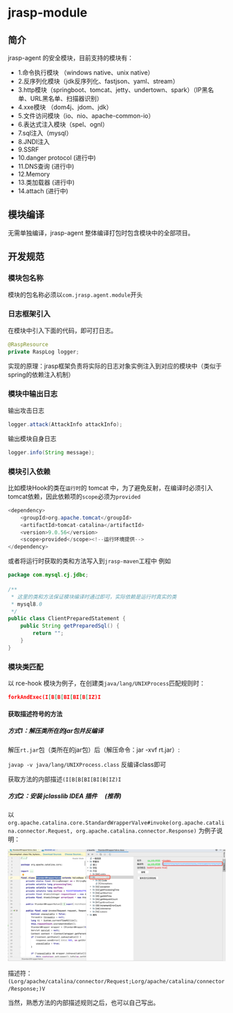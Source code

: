 # jrasp-module

## 简介

jrasp-agent 的安全模块，目前支持的模块有： 

- 1.命令执行模块 （windows native、unix native）
- 2.反序列化模块（jdk反序列化、fastjson、yaml、stream）
- 3.http模块（springboot、tomcat、jetty、undertown、spark）（IP黑名单、URL黑名单、扫描器识别）
- 4.xxe模块 （dom4j、jdom、jdk）
- 5.文件访问模块（io、nio、apache-common-io）
- 6.表达式注入模块（spel、ognl）
- 7.sql注入（mysql）
- 8.JNDI注入
- 9.SSRF 
- 10.danger protocol  (进行中)
- 11.DNS查询  (进行中)
- 12.Memory
- 13.类加载器 (进行中)
- 14.attach (进行中)

## 模块编译

无需单独编译，jrasp-agent 整体编译打包时包含模块中的全部项目。

## 开发规范


### 模块包名称

模块的包名称必须以`com.jrasp.agent.module`开头


### 日志框架引入

在模块中引入下面的代码，即可打日志。

```java
@RaspResource
private RaspLog logger;
```

实现的原理：jrasp框架负责将实际的日志对象实例注入到对应的模块中（类似于spring的依赖注入机制）

### 模块中输出日志

输出攻击日志

```java
logger.attack(AttackInfo attackInfo);
```

输出模块自身日志

```java
logger.info(String message);
```

### 模块引入依赖

比如模块Hook的类在`运行时`的 tomcat 中，为了避免反射，在编译时必须引入tomcat依赖，因此依赖项的`scope`必须为`provided`

```java
<dependency>
    <groupId>org.apache.tomcat</groupId>
    <artifactId>tomcat-catalina</artifactId>
    <version>9.0.56</version>
    <scope>provided</scope><!--运行环境提供-->
</dependency>
```

或者将运行时获取的类和方法写入到`jrasp-maven`工程中
例如
```java
package com.mysql.cj.jdbc;

/**
 * 这里的类和方法保证模块编译时通过即可，实际依赖是运行时真实的类
 * mysql8.0
 */
public class ClientPreparedStatement {
    public String getPreparedSql() {
        return "";
    }
}
```

### 模块类匹配

以 rce-hook 模块为例子，在创建类`java/lang/UNIXProcess`匹配规则时：

```json
forkAndExec(I[B[B[BI[BI[B[IZ)I
```

#### 获取描述符号的方法

##### 方式1：解压类所在的jar包并反编译

解压`rt.jar`包（类所在的jar包）后（解压命令：jar -xvf rt.jar）:

`javap -v java/lang/UNIXProcess.class` 反编译class即可

获取方法的内部描述`(I[B[B[BI[BI[B[IZ)I`

##### 方式2：安装 jclasslib IDEA 插件 　(推荐)
以`org.apache.catalina.core.StandardWrapperValve#invoke(org.apache.catalina.connector.Request, org.apache.catalina.connector.Response)`
为例子说明：

![img.png](jclasslib.png)

描述符：`(Lorg/apache/catalina/connector/Request;Lorg/apache/catalina/connector/Response;)V`

当然，熟悉方法的内部描述规则之后，也可以自己写出。

